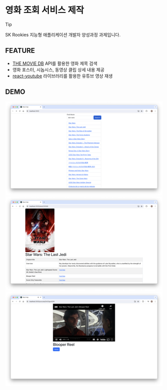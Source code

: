 # 영화 조회 서비스 제작

> [!TIP]
> SK Rookies 지능형 애플리케이션 개발자 양성과정 과제입니다.

## FEATURE

- [THE MOVIE DB](https://api.themoviedb.org) API를 활용한 영화 제목 검색
- 영화 포스터, 시놉시스, 동영상 클립 상세 내용 제공
- [react-youtube](https://www.npmjs.com/package/react-youtube) 라이브러리를 활용한 유튜브 영상 재생

## DEMO

![](/demo-picture/search.png)
![](/demo-picture/detail.png)
![](/demo-picture/video.png)